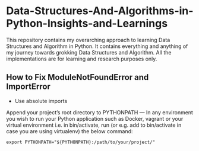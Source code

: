 # Data-Structures-And-Algorithms-in-Python-Insights-and-Learnings
This repository contains my overarching approach to learning Data Structures and Algorithm in Python. 
It contains everything and anything of my journey towards grokking Data Structures and Algorithm. 
All the implementations are for learning and research purposes only. 


## How to Fix ModuleNotFoundError and ImportError
- Use absolute imports

Append your project’s root directory to PYTHONPATH — In any environment you wish to run your Python application such as Docker, 
vagrant or your virtual environment i.e. in bin/activate, run (or e.g. add to bin/activate in case you are using virtualenv) the below command:

`export PYTHONPATH="${PYTHONPATH}:/path/to/your/project/"`